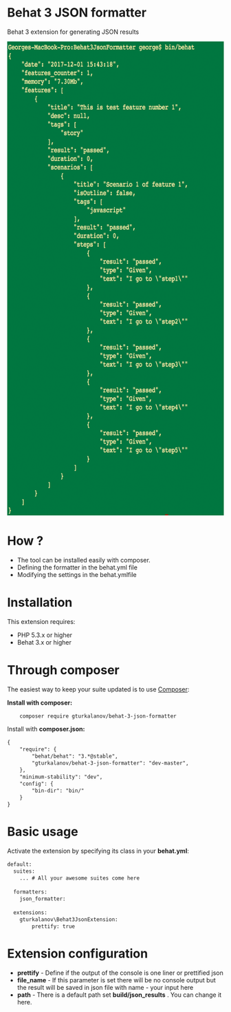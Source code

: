 # Behat 3 JSON formatter

Behat 3 extension for generating JSON results


<img src="example.png" width="600" height="1100">


# How ?
* The tool can be installed easily with composer.
* Defining the formatter in the behat.yml file
* Modifying the settings in the behat.ymlfile

# Installation
This extension requires:

* PHP 5.3.x or higher
* Behat 3.x or higher

# Through composer

The easiest way to keep your suite updated is to use [Composer](https://getcomposer.org/):

**Install with composer:**

        composer require gturkalanov/behat-3-json-formatter
Install with **composer.json:**

    {
        "require": {
            "behat/behat": "3.*@stable",
            "gturkalanov/behat-3-json-formatter": "dev-master",
        },
        "minimum-stability": "dev",
        "config": {
            "bin-dir": "bin/"
        }
    }

# Basic usage

Activate the extension by specifying its class in your **behat.yml**:

    default:
      suites:
        ... # All your awesome suites come here
    
      formatters:
        json_formatter:
        
      extensions:
        gturkalanov\Behat3JsonExtension:
            prettify: true
            
# Extension configuration

* **prettify** - Define if the output of the console is one liner or prettified json
* **file_name** - If this parameter is set there will be no console output but the result will be saved in json file with name - your input here
* **path** - There is a default path set **build/json_results** . You can change it here.